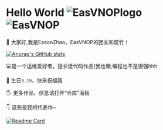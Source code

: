 # Hello World ![EasVNOPlogo](http://img.shields.io/badge/Eas-VNOP-orange) ![EasVNOP](https://komarev.com/ghpvc/?username=EasVNOP)
👋 大家好,我是EasonZhao，EasVNOP的团长和腐竹！

[![Anurag's GitHub stats](https://github-readme-stats.vercel.app/api?username=EasVNOP)](https://github.com/anuraghazra/github-readme-stats)

💻是一个运维爱好者，擅长低代码作品(我也懒,编程也不是很强hhh<br>

🎂 生日`3.19`，快来祝福我<br>

🖐 更多作品、信息请打开“仓库”面板<br>

👇 这些是我的代表作~<br>

[![Readme Card](https://github-readme-stats.vercel.app/api/pin/?username=EasVNOP&repo=SycaCore-V2)](https://github.com/EasVNOP/SycaCore-V2)

